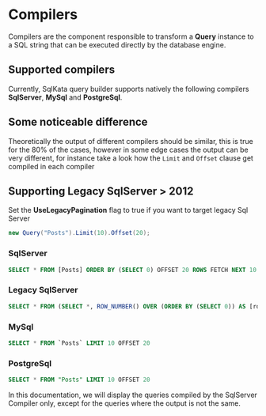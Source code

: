 # Compilers

Compilers are the component responsible to transform a **Query** instance to a SQL string that can be executed directly by the database engine.


## Supported compilers
Currently, SqlKata query builder supports natively the following compilers **SqlServer**, **MySql** and **PostgreSql**.

## Some noticeable difference
Theoretically the output of different compilers should be similar, this is true for the 80% of the cases, however in some edge cases the output can be very different, for instance take a look how the `Limit` and `Offset` clause get compiled in each compiler

## Supporting Legacy SqlServer &gt; 2012
Set the **UseLegacyPagination** flag to true if you want to target legacy Sql Server

```cs
new Query("Posts").Limit(10).Offset(20);
```

### SqlServer
```sql
SELECT * FROM [Posts] ORDER BY (SELECT 0) OFFSET 20 ROWS FETCH NEXT 10 ROWS ONLY
```

### Legacy SqlServer
```sql
SELECT * FROM (SELECT *, ROW_NUMBER() OVER (ORDER BY (SELECT 0)) AS [row_num] FROM [Posts]) WHERE [row_num] BETWEEN 21 AND 30
```

### MySql

```sql
SELECT * FROM `Posts` LIMIT 10 OFFSET 20
```

### PostgreSql

```sql
SELECT * FROM "Posts" LIMIT 10 OFFSET 20
```

In this documentation, we will display the queries compiled by the SqlServer Compiler only, except for the queries where the output is not the same.